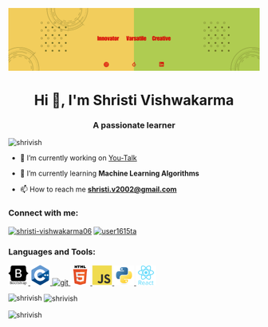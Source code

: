 ![logo](https://github.com/shrivish/shrivish/blob/main/%40%20shrivish.png)
<h1 align="center">Hi 👋, I'm Shristi Vishwakarma</h1>
<h3 align="center">A passionate learner</h3>

<p align="left"> <img src="https://komarev.com/ghpvc/?username=shrivish&label=Profile%20views&color=0e75b6&style=flat" alt="shrivish" /> </p>

- 🔭 I’m currently working on [You-Talk](https://github.com/shrivish/Youtalk-chromeExtension-)

- 🌱 I’m currently learning **Machine Learning Algorithms**

- 📫 How to reach me **shristi.v2002@gmail.com**

<h3 align="left">Connect with me:</h3>
<p align="left">
<a href="https://linkedin.com/in/shristi-vishwakarma06" target="blank"><img align="center" src="https://raw.githubusercontent.com/rahuldkjain/github-profile-readme-generator/master/src/images/icons/Social/linked-in-alt.svg" alt="shristi-vishwakarma06" height="30" width="40" /></a>
<a href="https://www.leetcode.com/user1615ta" target="blank"><img align="center" src="https://raw.githubusercontent.com/rahuldkjain/github-profile-readme-generator/master/src/images/icons/Social/leet-code.svg" alt="user1615ta" height="30" width="40" /></a>
</p>

<h3 align="left">Languages and Tools:</h3>
<p align="left"> <a href="https://getbootstrap.com" target="_blank" rel="noreferrer"> <img src="https://raw.githubusercontent.com/devicons/devicon/master/icons/bootstrap/bootstrap-plain-wordmark.svg" alt="bootstrap" width="40" height="40"/> </a> <a href="https://www.w3schools.com/cpp/" target="_blank" rel="noreferrer"> <img src="https://raw.githubusercontent.com/devicons/devicon/master/icons/cplusplus/cplusplus-original.svg" alt="cplusplus" width="40" height="40"/> </a> <a href="https://git-scm.com/" target="_blank" rel="noreferrer"> <img src="https://www.vectorlogo.zone/logos/git-scm/git-scm-icon.svg" alt="git" width="40" height="40"/> </a> <a href="https://www.w3.org/html/" target="_blank" rel="noreferrer"> <img src="https://raw.githubusercontent.com/devicons/devicon/master/icons/html5/html5-original-wordmark.svg" alt="html5" width="40" height="40"/> </a> <a href="https://developer.mozilla.org/en-US/docs/Web/JavaScript" target="_blank" rel="noreferrer"> <img src="https://raw.githubusercontent.com/devicons/devicon/master/icons/javascript/javascript-original.svg" alt="javascript" width="40" height="40"/> </a> <a href="https://www.python.org" target="_blank" rel="noreferrer"> <img src="https://raw.githubusercontent.com/devicons/devicon/master/icons/python/python-original.svg" alt="python" width="40" height="40"/> </a> <a href="https://reactjs.org/" target="_blank" rel="noreferrer"> <img src="https://raw.githubusercontent.com/devicons/devicon/master/icons/react/react-original-wordmark.svg" alt="react" width="40" height="40"/> </a> </p>

<p><img align="left" src="https://github-readme-stats.vercel.app/api/top-langs?username=shrivish&show_icons=true&locale=en&layout=compact" alt="shrivish" /></p>

<p>&nbsp;<img align="center" src="https://github-readme-stats.vercel.app/api?username=shrivish&show_icons=true&locale=en" alt="shrivish" /></p>

<p><img align="center" src="https://github-readme-streak-stats.herokuapp.com/?user=shrivish&" alt="shrivish" /></p>
